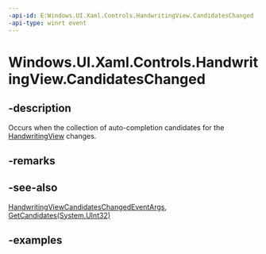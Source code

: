 ```yaml
---
-api-id: E:Windows.UI.Xaml.Controls.HandwritingView.CandidatesChanged
-api-type: winrt event
---
```


# Windows.UI.Xaml.Controls.HandwritingView.CandidatesChanged

<!--
public event Windows.Foundation.TypedEventHandler<Windows.UI.Xaml.Controls.HandwritingView,Windows.UI.Xaml.Controls.HandwritingViewCandidatesChangedEventArgs> CandidatesChanged;
-->

## -description

Occurs when the collection of auto-completion candidates for the [HandwritingView](handwritingview.md) changes.

## -remarks

## -see-also

[HandwritingViewCandidatesChangedEventArgs](handwritingviewcandidateschangedeventargs.md), [GetCandidates(System.UInt32)](handwritingview_getcandidates_454088166.md)

## -examples
